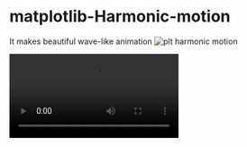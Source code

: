 # matplotlib-Harmonic-motion
It makes beautiful wave-like animation
![plt harmonic motion](https://user-images.githubusercontent.com/69315856/114266706-4b1b4080-9a15-11eb-8951-a9221bed283b.JPG)



![video of animation](https://user-images.githubusercontent.com/69315856/114266736-7a31b200-9a15-11eb-9823-741650bc25bd.mp4)



